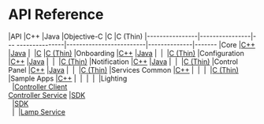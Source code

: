 # API Reference


|API             |C++             |Java               |Objective-C              |C             |C (Thin)
|----------------|----------------|--- ---------------|-------------------------|--------------|-------
|Core            |[C++][core-cpp] |[Java][core-java]  |&nbsp;                   |[C][core-c]   |[C (Thin)][core-thin-c]
|Onboarding      |[C++][onb-cpp]  |[Java][onb-java]   |&nbsp;                   |&nbsp;        |[C (Thin)][onb-thin-c]
|Configuration   |[C++][conf-cpp] |[Java][conf-java]  |&nbsp;                   |&nbsp;        |[C (Thin)][conf-thin-c]
|Notification    |[C++][not-cpp]  |[Java][not-java]   |&nbsp;                   |&nbsp;        |[C (Thin)][not-thin-c]
|Control Panel   |[C++][cp-cpp]   |[Java][cp-java]    |&nbsp;                   |&nbsp;        |[C (Thin)][cp-thin-c]
|Services Common |[C++][sc-cpp]   |&nbsp;             |&nbsp;                   |&nbsp;        |[C (Thin)][sc-thin-c]
|Sample Apps     |[C++][sa-cpp]   |&nbsp;             |&nbsp;                   |&nbsp;        |&nbsp;
|Lighting<br>&nbsp;    |[Controller Client][lsf-cc-cpp]<br>[Controller Service][lsf-cs-cpp]    |[SDK][lsf-sdk-java]<br>&nbsp;    |[SDK][lsf-sdk-objc]<br>&nbsp;    |&nbsp;    |[Lamp Service][lsf-ls-c]<br>&nbsp;


[core-cpp]: https://allseenalliance.org/docs/api/cpp/index.html
[core-java]: https://allseenalliance.org/docs/api/java/index.html
[core-c]: https://allseenalliance.org/docs/api/c/index.html
[core-thin-c]: https://allseenalliance.org/docs/api/thin-client/index.html

[onb-cpp]: https://allseenalliance.org/docs/framework/cpp/onboarding/index.html
[onb-java]: https://allseenalliance.org/docs/framework/java/onboarding/index.html
[onb-thin-c]: https://allseenalliance.org/docs/framework/tcl/onboarding/index.html

[conf-cpp]: https://allseenalliance.org/docs/framework/cpp/config/index.html
[conf-java]: https://allseenalliance.org/docs/framework/java/config/index.html
[conf-thin-c]: https://allseenalliance.org/docs/framework/tcl/config/index.html

[not-cpp]: https://allseenalliance.org/docs/framework/cpp/notification/index.html
[not-java]: https://allseenalliance.org/docs/framework/java/notification/index.html
[not-thin-c]: https://allseenalliance.org/docs/framework/tcl/notification/index.html

[cp-cpp]: https://allseenalliance.org/docs/framework/cpp/controlpanel/index.html
[cp-java]: https://allseenalliance.org/docs/framework/java/controlpanel/index.html
[cp-thin-c]: https://allseenalliance.org/docs/framework/tcl/controlpanel/index.html

[sc-cpp]: https://allseenalliance.org/docs/framework/cpp/services_common/index.html
[sc-thin-c]: https://allseenalliance.org/docs/framework/tcl/services_common/index.html

[sa-cpp]: https://allseenalliance.org/docs/framework/cpp/sample_apps/index.html

[lsf-cc-cpp]: https://allseenalliance.org/docs/framework/cpp/lighting/controllerclient/index.html
[lsf-cs-cpp]: https://allseenalliance.org/docs/framework/cpp/lighting/controllerservice/index.html
[lsf-sdk-java]: https://allseenalliance.org/docs/framework/java/lighting/sdk/index.html
[lsf-sdk-objc]: https://allseenalliance.org/docs/framework/objc/lighting/sdk/index.html
[lsf-ls-c]: https://allseenalliance.org/docs/framework/tcl/lighting/lampservice/index.html

